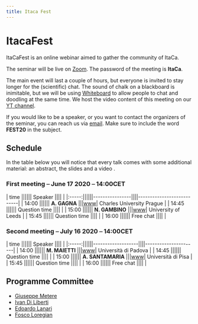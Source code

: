 ```yaml
---
title: Itaca Fest
---
```


# ItacaFest

ItaCaFest is an online webinar aimed to gather the community of ItaCa. 

The seminar will be live on [Zoom](https://zoom.us). The password of the meeting is __ItaCa__. 

The main event will last a couple of hours, but everyone is invited to stay longer for the (scientific) chat. The sound of chalk on a blackboard is inimitable, but we will be using [Whiteboard](https://www.whiteboard.team) to allow people to chat and doodling at the same time. We host the video content of this meeting on our [YT channel](https://www.youtube.com/channel/UCKdVVjPg_dHhbIiuzLh4Llg).

If you would like to be a speaker, or you want to contact the organizers of the seminar, you can reach us via [email](webmasters.itaca@gmail.com). Make sure to include the word __FEST20__ in the subject.

## Schedule


In the table below you will notice that every talk comes with some additional material: an abstract, the slides and a video . 


### First meeting ⎯ June 17 2020 ⎯ 14:00CET

| time  ||||||  Speaker       ||||                           |
|:-----:||||||----------------||||---------------------------|
| 14:00 |||||| **A. GAGNA**   |||[www](https://sites.google.com/view/andreagagna/home)| Charles University Prague |	
| 14:45 |||||| Question time  ||||                           |
| 15:00 |||||| **N. GAMBINO** |||[www](http://www1.maths.leeds.ac.uk/~pmtng/)| University of Leeds       |
| 15:45 |||||| Question time  ||||                           |
| 16:00 |||||| Free chat      ||||                           |

### Second meeting ⎯ July 16 2020 ⎯ 14:00CET

| time  ||||||  Speaker          ||||                      | 
|:-----:||||||-------------------||||----------------------| 
| 14:00 |||||| **M. MAIETTI**	   |||[www](https://www.math.unipd.it/~maietti/)| Università di Padova | 
| 14:45 |||||| Question time     ||||                      | 
| 15:00 |||||| **A. SANTAMARIA** |||[www](https://www.researchgate.net/profile/Alessio_Santamaria)| Università di Pisa   | 
| 15:45 |||||| Question time     ||||                      | 
| 16:00 |||||| Free chat         ||||                      | 



## Programme Committee

- [Giuseppe Metere](http://math.unipa.it/metere/)
- [Ivan Di Liberti](https://diliberti.github.io)
- [Edoardo Lanari](https://sites.google.com/view/edoardo-lanari/)
- [Fosco Loregian](http://tetrapharmakon.github.io)